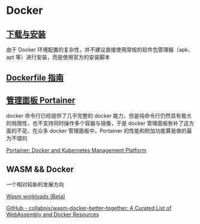 # Docker

## [下载与安装](./Installation)

由于 Docker 环境配置的复杂性，并不建议直接使用常规的软件包管理器（apk、apt 等）进行安装，而是使用官方的安装脚本

## [Dockerfile 指南](./Dockerfile-guide)



## [管理面板 Portainer](./Tool-Portainer)

docker 命令行已经提供了几乎完整的 docker 能力，但是纯命令行仍然具有极大的局限性，也不支持同时操作多个容器与镜像，于是 docker 管理面板弥补了这方面的不足。在众多 docker 管理面板中，Portainer 的性能和附加功能算是做的最为不错的

[Portainer: Docker and Kubernetes Management Platform](https://www.portainer.io/)

## WASM && Docker

一个相对较新的发展方向

[Wasm workloads (Beta)](https://docs.docker.com/desktop/wasm/)

[GitHub - collabnix/wasm-docker-better-together: A Curated List of WebAssembly and Docker Resources](https://github.com/collabnix/wasm-docker-better-together)
